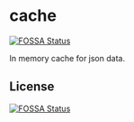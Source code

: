 # cache
[![FOSSA Status](https://app.fossa.io/api/projects/git%2Bgithub.com%2Fchronark%2Faion.svg?type=shield)](https://app.fossa.io/projects/git%2Bgithub.com%2Fchronark%2Faion?ref=badge_shield)

In memory cache for json data.


## License
[![FOSSA Status](https://app.fossa.io/api/projects/git%2Bgithub.com%2Fchronark%2Faion.svg?type=large)](https://app.fossa.io/projects/git%2Bgithub.com%2Fchronark%2Faion?ref=badge_large)